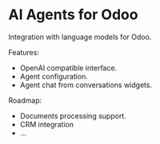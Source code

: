 AI Agents for Odoo
==================

Integration with language models for Odoo.


Features:
- OpenAI compatible interface.
- Agent configuration.
- Agent chat from conversations widgets.

Roadmap:
- Documents processing support.
- CRM integration
- ...

